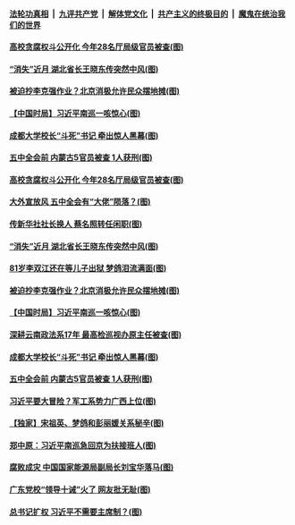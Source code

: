 

####  [法轮功真相](../../../../basic/blob/master/README.md?t=10200202) &nbsp;|&nbsp; [九评共产党](../../../../9ping.md/blob/master/README.md?t=10200202) &nbsp;|&nbsp; [解体党文化](../../../../jtdwh.md/blob/master/README.md?t=10200202)  &nbsp;|&nbsp; [共产主义的终极目的](../../../../gczydzjmd.md/blob/master/README.md?t=10200202) &nbsp;|&nbsp; [魔鬼在统治我们的世界](../../../../mgztzwmdsj.md/blob/master/README.md?t=10200202) 

#### [高校贪腐权斗公开化 今年28名厅局级官员被查(图)](../pages/p2/949720.md?t=10200202) 

#### [“消失”近月 湖北省长王晓东传突然中风(图)](../pages/p2/949697.md?t=10200202) 

#### [被迫抄李克强作业？北京消极允许民众摆地摊(图)](../pages/p2/949686.md?t=10200202) 

#### [【中国时局】习近平南巡一咳惊心(图)](../pages/p2/949630.md?t=10200202) 

#### [成都大学校长“斗死”书记 牵出惊人黑幕(图)](../pages/p2/949619.md?t=10200202) 

#### [五中全会前 内蒙古5官员被查 1人获刑(图)](../pages/p2/949606.md?t=10200202) 

#### [高校贪腐权斗公开化 今年28名厅局级官员被查(图)](../pages/p2/949720.md?t=10200202) 

#### [大外宣放风 五中全会有“大佬”陨落？(图)](../pages/p2/949637.md?t=10200202) 


#### [传新华社社长换人 蔡名照转任闲职(图)](../pages/p2/949709.md?t=10200202) 

#### [“消失”近月 湖北省长王晓东传突然中风(图)](../pages/p2/949697.md?t=10200202) 

#### [81岁李双江还在等儿子出狱 梦鸽泪流满面(图)](../pages/p2/949693.md?t=10200202) 

#### [被迫抄李克强作业？北京消极允许民众摆地摊(图)](../pages/p2/949686.md?t=10200202) 

#### [【中国时局】习近平南巡一咳惊心(图)](../pages/p2/949630.md?t=10200202) 

#### [深耕云南政法系17年 最高检巡视办原主任被查(图)](../pages/p2/949632.md?t=10200202) 

#### [成都大学校长“斗死”书记 牵出惊人黑幕(图)](../pages/p2/949619.md?t=10200202) 

#### [五中全会前 内蒙古5官员被查 1人获刑(图)](../pages/p2/949606.md?t=10200202) 

#### [习近平要大冒险？军工系势力广西上位(图)](../pages/p2/949616.md?t=10200202) 

#### [【独家】宋祖英、梦鸽和彭丽媛关系秘辛(图)](../pages/p2/949011.md?t=10200202) 

#### [郑中原：习近平南巡急回京为扶接班人(图)](../pages/p2/949561.md?t=10200202) 



#### [腐败成灾 中国国家能源局副局长刘宝华落马(图)](../pages/p2/949527.md?t=10200202) 

#### [广东党校“领导十诫”火了 网友批无耻(图)](../pages/p2/949523.md?t=10200202) 

#### [总书记扩权 习近平不需要主席制？(图)](../pages/p2/949481.md?t=10200202) 


